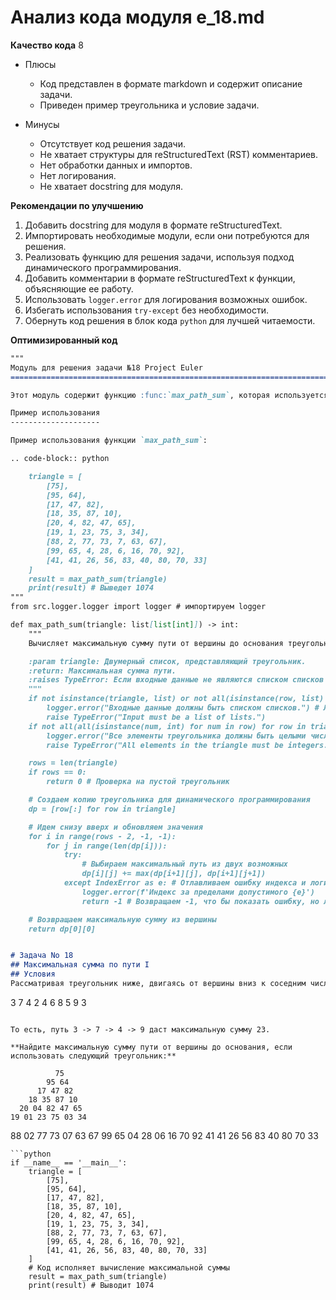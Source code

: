 # Анализ кода модуля e_18.md

**Качество кода**
8
 - Плюсы
    - Код представлен в формате markdown и содержит описание задачи.
    - Приведен пример треугольника и условие задачи.

 - Минусы
    - Отсутствует код решения задачи.
    - Не хватает структуры для reStructuredText (RST) комментариев.
    - Нет обработки данных и импортов.
    - Нет логирования.
    - Не хватает docstring для модуля.

**Рекомендации по улучшению**

1.  Добавить docstring для модуля в формате reStructuredText.
2.  Импортировать необходимые модули, если они потребуются для решения.
3.  Реализовать функцию для решения задачи, используя подход динамического программирования.
4.  Добавить комментарии в формате reStructuredText к функции, объясняющие ее работу.
5.  Использовать `logger.error` для логирования возможных ошибок.
6.  Избегать использования `try-except` без необходимости.
7.  Обернуть код решения в блок кода `python` для лучшей читаемости.

**Оптимизированный код**

```markdown
"""
Модуль для решения задачи №18 Project Euler
=========================================================================================

Этот модуль содержит функцию :func:`max_path_sum`, которая используется для нахождения максимальной суммы пути от вершины до основания треугольника.

Пример использования
--------------------

Пример использования функции `max_path_sum`:

.. code-block:: python

    triangle = [
        [75],
        [95, 64],
        [17, 47, 82],
        [18, 35, 87, 10],
        [20, 4, 82, 47, 65],
        [19, 1, 23, 75, 3, 34],
        [88, 2, 77, 73, 7, 63, 67],
        [99, 65, 4, 28, 6, 16, 70, 92],
        [41, 41, 26, 56, 83, 40, 80, 70, 33]
    ]
    result = max_path_sum(triangle)
    print(result) # Выведет 1074
"""
from src.logger.logger import logger # импортируем logger

def max_path_sum(triangle: list[list[int]]) -> int:
    """
    Вычисляет максимальную сумму пути от вершины до основания треугольника.

    :param triangle: Двумерный список, представляющий треугольник.
    :return: Максимальная сумма пути.
    :raises TypeError: Если входные данные не являются списком списков целых чисел.
    """
    if not isinstance(triangle, list) or not all(isinstance(row, list) for row in triangle):
        logger.error("Входные данные должны быть списком списков.") # Логируем ошибку типа
        raise TypeError("Input must be a list of lists.")
    if not all(all(isinstance(num, int) for num in row) for row in triangle):
        logger.error("Все элементы треугольника должны быть целыми числами.") # Логируем ошибку типа
        raise TypeError("All elements in the triangle must be integers.")

    rows = len(triangle)
    if rows == 0:
        return 0 # Проверка на пустой треугольник

    # Создаем копию треугольника для динамического программирования
    dp = [row[:] for row in triangle]

    # Идем снизу вверх и обновляем значения
    for i in range(rows - 2, -1, -1):
        for j in range(len(dp[i])):
            try:
                # Выбираем максимальный путь из двух возможных
                dp[i][j] += max(dp[i+1][j], dp[i+1][j+1])
            except IndexError as e: # Отлавливаем ошибку индекса и логируем ее
                logger.error(f'Индекс за пределами допустимого {e}')
                return -1 # Возвращаем -1, что бы показать ошибку, но лучше доработать обработку ошибок

    # Возвращаем максимальную сумму из вершины
    return dp[0][0]


# Задача No 18
## Максимальная сумма по пути I
## Условия
Рассматривая треугольник ниже, двигаясь от вершины вниз к соседним числам в нижнем ряду, найдите максимальную сумму чисел на пути от вершины до основания:

```
   3
  7 4
 2 4 6
8 5 9 3
```

То есть, путь 3 -> 7 -> 4 -> 9 даст максимальную сумму 23.

**Найдите максимальную сумму пути от вершины до основания, если использовать следующий треугольник:**

```
              75
            95 64
          17 47 82
        18 35 87 10
      20 04 82 47 65
    19 01 23 75 03 34
  88 02 77 73 07 63 67
 99 65 04 28 06 16 70 92
41 41 26 56 83 40 80 70 33
```
```python
if __name__ == '__main__':
    triangle = [
        [75],
        [95, 64],
        [17, 47, 82],
        [18, 35, 87, 10],
        [20, 4, 82, 47, 65],
        [19, 1, 23, 75, 3, 34],
        [88, 2, 77, 73, 7, 63, 67],
        [99, 65, 4, 28, 6, 16, 70, 92],
        [41, 41, 26, 56, 83, 40, 80, 70, 33]
    ]
    # Код исполняет вычисление максимальной суммы
    result = max_path_sum(triangle)
    print(result) # Выводит 1074
```
```